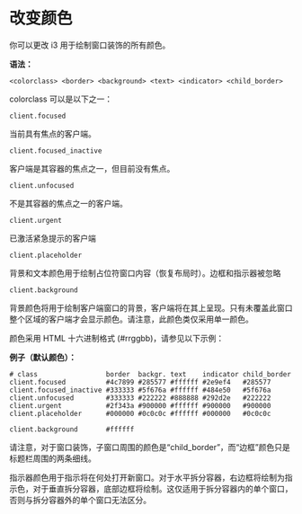 # 改变颜色

你可以更改 i3 用于绘制窗口装饰的所有颜色。

**语法：**

```
<colorclass> <border> <background> <text> <indicator> <child_border>
```

colorclass 可以是以下之一：

`client.focused`

当前具有焦点的客户端。

`client.focused_inactive`

客户端是其容器的焦点之一，但目前没有焦点。

`client.unfocused`

不是其容器的焦点之一的客户端。

`client.urgent`

已激活紧急提示的客户端

`client.placeholder`

背景和文本颜色用于绘制占位符窗口内容（恢复布局时）。边框和指示器被忽略

`client.background `

背景颜色将用于绘制客户端窗口的背景，客户端将在其上呈现。只有未覆盖此窗口整个区域的客户端才会显示颜色。请注意，此颜色类仅采用单一颜色。

颜色采用 HTML 十六进制格式 (#rrggbb)，请参见以下示例：

**例子（默认颜色）：**

```
# class                 border  backgr. text    indicator child_border
client.focused          #4c7899 #285577 #ffffff #2e9ef4   #285577
client.focused_inactive #333333 #5f676a #ffffff #484e50   #5f676a
client.unfocused        #333333 #222222 #888888 #292d2e   #222222
client.urgent           #2f343a #900000 #ffffff #900000   #900000
client.placeholder      #000000 #0c0c0c #ffffff #000000   #0c0c0c

client.background       #ffffff
```

请注意，对于窗口装饰，子窗口周围的颜色是“child_border”，而“边框”颜色只是标题栏周围的两条细线。

指示器颜色用于指示将在何处打开新窗口。对于水平拆分容器，右边框将绘制为指示色，对于垂直拆分容器，底部边框将绘制。这仅适用于拆分容器内的单个窗口，否则与拆分容器外的单个窗口无法区分。